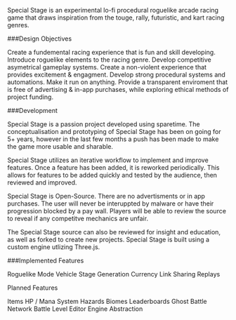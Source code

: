 Special Stage is an experimental lo-fi procedural roguelike arcade racing game that draws inspiration from the touge, rally, futuristic, and kart racing genres.

###Design Objectives

Create a fundemental racing experience that is fun and skill developing.
Introduce roguelike elements to the racing genre.
Develop competitive asymetrical gameplay systems.
Create a non-violent experience that provides excitement & engagment.
Develop strong procedural systems and automations.
Make it run on anything.
Provide a transparent enviroment that is free of advertising & in-app purchases, while exploring ethical methods of project funding.

###Development

Special Stage is a passion project developed using sparetime. The conceptualisation and prototyping of Special Stage has been on going for 5+ years, however in the last few months a push has been made to make the game more usable and sharable.

Special Stage utilizes an iterative workflow to implement and improve features. Once a feature has been added, it is reworked periodically. This allows for features to be added quickly and tested by the audience, then reviewed and improved.

Special Stage is Open-Source. There are no advertisments or in app purchases. The user will never be interuppted by malware or have their progression blocked by a pay wall. Players will be able to review the source to reveal if any competitve mechanics are unfair.

The Special Stage source can also be reviewed for insight and education, as well as forked to create new projects. Special Stage is built using a custom engine utlizing Three.js.

###Implemented Features

Roguelike Mode
Vehicle
Stage Generation
Currency
Link Sharing
Replays

Planned Features

Items
HP / Mana System
Hazards
Biomes
Leaderboards
Ghost Battle
Network Battle
Level Editor
Engine Abstraction
